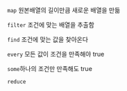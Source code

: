 `map` 원본배열의 길이만큼 새로운 배열을 만듦

`filter` 조건에 맞는 배열을 추출함

`find` 조건에 맞는 값을 찾아온다

`every` 모든 값이 조건을 만족해야 true

`some`하나의 조건만 만족해도 true

`reduce` 